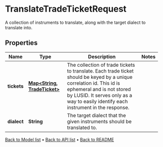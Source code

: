 

# TranslateTradeTicketRequest

A collection of instruments to translate, along with the target dialect to translate into.

## Properties

| Name | Type | Description | Notes |
|------------ | ------------- | ------------- | -------------|
|**tickets** | [**Map&lt;String, TradeTicket&gt;**](TradeTicket.md) | The collection of trade tickets to translate.     Each trade ticket should be keyed by a unique correlation id. This id is ephemeral  and is not stored by LUSID. It serves only as a way to easily identify each instrument in the response. |  |
|**dialect** | **String** | The target dialect that the given instruments should be translated to. |  |



[Back to Model list](../README.md#documentation-for-models) &#8226; [Back to API list](../README.md#documentation-for-api-endpoints) &#8226; [Back to README](../README.md)


